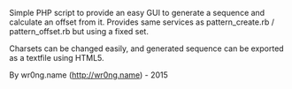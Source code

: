 Simple PHP script to provide an easy GUI to generate a sequence and calculate an offset from it.
Provides same services as pattern_create.rb / pattern_offset.rb but using a fixed set. 

Charsets can be changed easily, and generated sequence can be exported as a textfile using HTML5.

By wr0ng.name (http://wr0ng.name) - 2015
